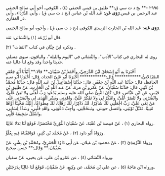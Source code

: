 ٢٩٩٥ -** بخ د ت سي ق:** طليق بن قيس الحنفي (٤) ، الكوفي، أخو أبي صالح الحنفي عبد الرحمن بن قيس.**رَوَى عَن:** عَبد الله بْن عباس (بخ د ت سي ق) ، وأَبي الدَّرْدَاء، وأبي ذر الغفاري.

**رَوَى عَنه:** عَبد الله بْن الحارث الزبيدي الكوفي (بخ د ت سي ق) ، وأخوه أبو صالح الحنفي.

قال أبو زُرْعَة (١) والنَّسَائي: ثقة.

وذكره ابنُ حِبَّان في كتاب "الثقات" (٢) .

روى له البخاري في كتاب"الأدب"، والنَّسَائي في "اليوم والليلة"، والباقون، سوى مسلم، حديثا واحدا وقد وقع لنا عاليا عنه.

أَخْبَرَنَا بِهِ أَبُو إِسْحَاقَ ابْنُ الدَّرَجِيِّ، وأَحْمَدُ بْنُ شَيْبَانَ،** قالا:** أَنْبَأَنَا أَبُو جَعْفَرٍ الصَّيْدَلانِيُّ،************ قال:************ أَخْبَرَنَا أَبُو عَلِيّ الحداد، قال: أَخْبَرَنَا أَبُو نعيم الحافظ، قال: حَدَّثَنَا عَبد اللَّهِ بْنُ جَعْفَرٍ، قال: حَدَّثَنَا إِسْمَاعِيلُ بْنُ عَبد اللَّهِ قال: حَدَّثَنَا مُحَمَّدُ بْنُ كَثِيرٍ، قال: حَدَّثَنَا سُفْيَانُ، عَنْ عَمْرو بْنِ مرة، عَنْ عَبد اللَّهِ بْن الْحَارِثِ، عَنْ طَلِيقِ بْنِ قَيْسٍ، عَنِ ابْنِ عَبَّاسٍ، قال: كَانَ النَّبِيُّ صلى الله عليه وسلم يَدْعُو: رَبِّ أَعِنِّي ولا تُعِنْ عَلَيَّ، وانْصُرْنِي ولا تَنْصُرْ عَلَيَّ، وامْكُرْ لِي ولا تَمْكُرْ عَلَيَّ، واهْدِنِي ويَسِّرِ الْهُدَى لِي وانْصُرْنِي عَلَى مَنْ بَغَى عَلَيَّ، رَبِّ اجْعَلْنِي لَكَ شَاكِرًا، لَكَ ذَاكِرًا، لَكَ رَهَّابًا، لَكَ مِطْوَاعًا، إِلَيْكَ مُخْبِتًا أَوَّاهًا مُنِيبًا، تَقَبَّلْ تَوْبَتِي، واغسل حوبتي، وثبتحُجَّتِي، وأَجِبْ دَعْوَتِي، واهْدِ قَلْبِي، وسَدِّدْ لِسَانِي، واسْلُلْ سَخِيمَةَ قَلْبِي.

رواه البخاري (١) ، عَنْ قبيصة بْن عُقْبَةَ، عَنْ سُفْيَانَ الثَّوْرِيِّ مُخْتَصَرًا، فَوَقَعَ لَنَا بَدَلا عَالِيًا.

ورَوَاهُ أَبُو داود (٢) ، عَنْ مُحَمَّد بْن كَثِيرٍ، فَوَافَقْنَاهُ فِيهِ بِعُلُوٍّ.

ورَوَاهُ التِّرْمِذِيّ (٣) ، عَنْ محمود بْن غيلان، عَن أَبِي دَاوُدَ الْحَفَرِيِّ، ومُحَمَّدِ بْنِ بِشْرٍ، عَنْ سُفْيَانَ،** وَقَال:** حسن صحيح.

ورواه النَّسَائي (٤) ، عن عَمْرو بْن علي، عَن يحيى، عَنْ سفيان.

ورواه ابْن مَاجَهْ (٥) ، عن علي بْن مُحَمَّد، عن وكِيعٍ، عَنْ سُفْيَانَ، فَوَقَعَ لَنَا عَالِيًا بِدَرَجَتَيْنِ.
